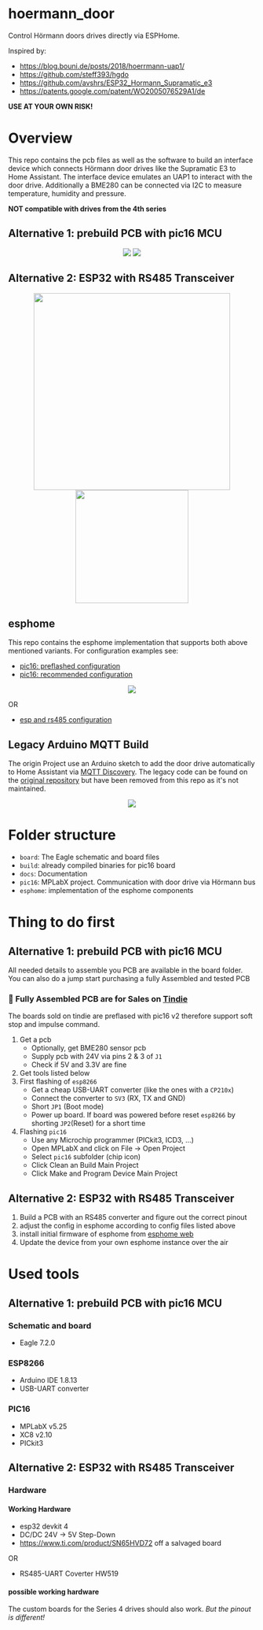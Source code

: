 # hoermann_door
Control Hörmann doors drives directly via ESPHome. 

Inspired by: 
- https://blog.bouni.de/posts/2018/hoerrmann-uap1/
- https://github.com/steff393/hgdo
- https://github.com/avshrs/ESP32_Hormann_Supramatic_e3
- https://patents.google.com/patent/WO2005076529A1/de

**USE AT YOUR OWN RISK!**

# Overview

This repo contains the pcb files as well as the software to build an interface device which connects Hörmann door drives like the Supramatic E3 to Home Assistant. The interface device emulates an UAP1 to interact with the door drive. Additionally a BME280 can be connected via I2C to measure temperature, humidity and pressure.

**NOT compatible with drives from the 4th series**

## Alternative 1: prebuild PCB with pic16 MCU

<p align="center">
    <img src="docs/pcb1.png?raw=true">
    <img src="docs/pcb2.png?raw=true">
</p>

## Alternative 2: ESP32 with RS485 Transceiver

<p align="center">
    <img src="docs/PCB.png?raw=false" width="400px">
    <img src="docs/installation.png?raw=false" width="230px">
</p>

## esphome
This repo contains the esphome implementation that supports both above mentioned variants. For configuration examples see:
- [pic16: preflashed configuration](esphome/preflashed_pic16.yaml)
- [pic16: recommended configuration](esphome/recommended_pic16.yaml)
<p align="center">
    <img src="docs/esphome1.png?raw=true">
</p>
OR

- [esp and rs485 configuration](esphome/recommended_esp.yaml)

## Legacy Arduino MQTT Build

The origin Project use an Arduino sketch to add the door drive automatically to Home Assistant via [MQTT Discovery](https://www.home-assistant.io/docs/mqtt/discovery/).
The legacy code can be found on the [original repository](https://github.com/stephan192/hoermann_door) but have been removed from this repo as it's not maintained.

<p align="center">
    <img src="docs/device.png?raw=true">
</p>

# Folder structure

* `board`: The Eagle schematic and board files
* `build`: already compiled binaries for pic16 board
* `docs`: Documentation
* `pic16`: MPLabX project. Communication with door drive via Hörmann bus
* `esphome`: implementation of the esphome components

# Thing to do first
## Alternative 1: prebuild PCB with pic16 MCU
All needed details to assemble you PCB are available in the board folder.
You can also do a jump start purchasing a fully Assembled and tested PCB
### 🚀 Fully Assembled PCB are for Sales on [Tindie](https://www.tindie.com/products/14yannick/uapbridge_pic16/)
The boards sold on tindie are preflased with pic16 v2 therefore support soft stop and impulse command.
1. Get a pcb
    * Optionally, get BME280 sensor pcb
    * Supply pcb with 24V via pins 2 & 3 of `J1`
    * Check if 5V and 3.3V are fine
1. Get tools listed below
1. First flashing of `esp8266`
    * Get a cheap USB-UART converter (like the ones with a `CP210x`)
    * Connect the converter to `SV3` (RX, TX and GND)
    * Short `JP1` (Boot mode)
    * Power up board. If board was powered before reset `esp8266` by shorting `JP2`(Reset) for a short time
1. Flashing `pic16`
    * Use any Microchip programmer (PICkit3, ICD3, ...)
    * Open MPLabX and click on File -> Open Project
    * Select `pic16` subfolder (chip icon)
    * Click Clean an Build Main Project
    * Click Make and Program Device Main Project

## Alternative 2: ESP32 with RS485 Transceiver
1. Build a PCB with an RS485 converter and figure out the correct pinout
2. adjust the config in esphome according to config files listed above
3. install initial firmware of esphome from [esphome web](https://web.esphome.io/)
4. Update the device from your own esphome instance over the air

# Used tools
## Alternative 1: prebuild PCB with pic16 MCU

### Schematic and board
* Eagle 7.2.0

### ESP8266
* Arduino IDE 1.8.13
* USB-UART converter

### PIC16
* MPLabX v5.25
* XC8 v2.10
* PICkit3

## Alternative 2: ESP32 with RS485 Transceiver

### Hardware
#### Working Hardware
- esp32 devkit 4
- DC/DC 24V -> 5V Step-Down
- https://www.ti.com/product/SN65HVD72 off a salvaged board

OR
- RS485-UART Coverter HW519
#### possible working hardware
The custom boards for the Series 4 drives should also work. *But the pinout is different!*

